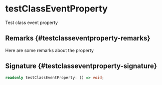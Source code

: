 
# testClassEventProperty

Test class event property

## Remarks {#testclasseventproperty-remarks}

Here are some remarks about the property

## Signature {#testclasseventproperty-signature}

```typescript
readonly testClassEventProperty: () => void;
```
